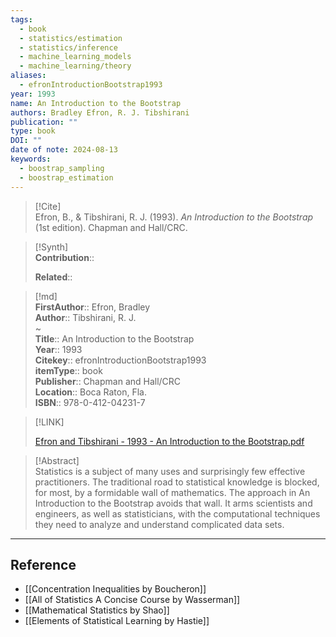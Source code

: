```yaml
---
tags:
  - book
  - statistics/estimation
  - statistics/inference
  - machine_learning_models
  - machine_learning/theory
aliases:
  - efronIntroductionBootstrap1993
year: 1993
name: An Introduction to the Bootstrap
authors: Bradley Efron, R. J. Tibshirani
publication: ""
type: book
DOI: ""
date of note: 2024-08-13
keywords:
  - boostrap_sampling
  - boostrap_estimation
---
```


> [!Cite]  
> Efron, B., & Tibshirani, R. J. (1993). _An Introduction to the Bootstrap_ (1st edition). Chapman and Hall/CRC.

>[!Synth]  
>**Contribution**::  
>  
>**Related**::   
>  
  
>[!md]  
> **FirstAuthor**:: Efron, Bradley  
> **Author**:: Tibshirani, R. J.  
~  
> **Title**:: An Introduction to the Bootstrap  
> **Year**:: 1993  
> **Citekey**:: efronIntroductionBootstrap1993  
> **itemType**:: book  
> **Publisher**:: Chapman and Hall/CRC  
> **Location**:: Boca Raton, Fla.  
> **ISBN**:: 978-0-412-04231-7  

> [!LINK]  
> 
> [Efron and Tibshirani - 1993 - An Introduction to the Bootstrap.pdf](file:///home/lukexie/Documents/Papers/storage/Q6AV7PV2/Efron%20and%20Tibshirani%20-%201993%20-%20An%20Introduction%20to%20the%20Bootstrap.pdf) 
>  

> [!Abstract]  
> Statistics is a subject of many uses and surprisingly few effective practitioners. The traditional road to statistical knowledge is blocked, for most, by a formidable wall of mathematics. The approach in An Introduction to the Bootstrap avoids that wall. It arms scientists and engineers, as well as statisticians, with the computational techniques they need to analyze and understand complicated data sets.  

-----
## Reference
  


- [[Concentration Inequalities by Boucheron]]
- [[All of Statistics A Concise Course by Wasserman]]
- [[Mathematical Statistics by Shao]]
- [[Elements of Statistical Learning by Hastie]]